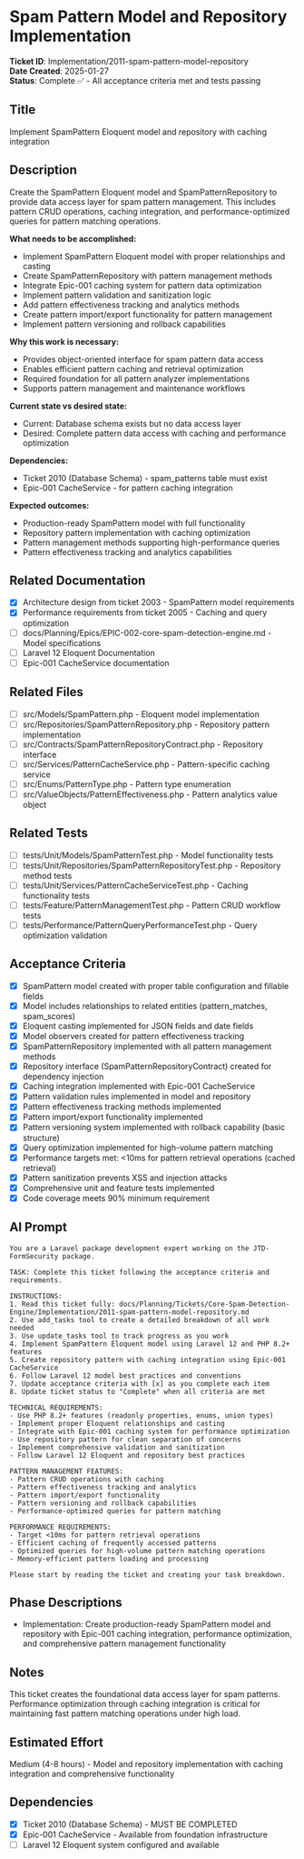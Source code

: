 # Spam Pattern Model and Repository Implementation

**Ticket ID**: Implementation/2011-spam-pattern-model-repository  
**Date Created**: 2025-01-27  
**Status**: Complete ✅ - All acceptance criteria met and tests passing

## Title
Implement SpamPattern Eloquent model and repository with caching integration

## Description
Create the SpamPattern Eloquent model and SpamPatternRepository to provide data access layer for spam pattern management. This includes pattern CRUD operations, caching integration, and performance-optimized queries for pattern matching operations.

**What needs to be accomplished:**
- Implement SpamPattern Eloquent model with proper relationships and casting
- Create SpamPatternRepository with pattern management methods
- Integrate Epic-001 caching system for pattern data optimization
- Implement pattern validation and sanitization logic
- Add pattern effectiveness tracking and analytics methods
- Create pattern import/export functionality for pattern management
- Implement pattern versioning and rollback capabilities

**Why this work is necessary:**
- Provides object-oriented interface for spam pattern data access
- Enables efficient pattern caching and retrieval optimization
- Required foundation for all pattern analyzer implementations
- Supports pattern management and maintenance workflows

**Current state vs desired state:**
- Current: Database schema exists but no data access layer
- Desired: Complete pattern data access with caching and performance optimization

**Dependencies:**
- Ticket 2010 (Database Schema) - spam_patterns table must exist
- Epic-001 CacheService - for pattern caching integration

**Expected outcomes:**
- Production-ready SpamPattern model with full functionality
- Repository pattern implementation with caching optimization
- Pattern management methods supporting high-performance queries
- Pattern effectiveness tracking and analytics capabilities

## Related Documentation
- [x] Architecture design from ticket 2003 - SpamPattern model requirements
- [x] Performance requirements from ticket 2005 - Caching and query optimization
- [ ] docs/Planning/Epics/EPIC-002-core-spam-detection-engine.md - Model specifications
- [ ] Laravel 12 Eloquent Documentation
- [ ] Epic-001 CacheService documentation

## Related Files
- [ ] src/Models/SpamPattern.php - Eloquent model implementation
- [ ] src/Repositories/SpamPatternRepository.php - Repository pattern implementation
- [ ] src/Contracts/SpamPatternRepositoryContract.php - Repository interface
- [ ] src/Services/PatternCacheService.php - Pattern-specific caching service
- [ ] src/Enums/PatternType.php - Pattern type enumeration
- [ ] src/ValueObjects/PatternEffectiveness.php - Pattern analytics value object

## Related Tests
- [ ] tests/Unit/Models/SpamPatternTest.php - Model functionality tests
- [ ] tests/Unit/Repositories/SpamPatternRepositoryTest.php - Repository method tests
- [ ] tests/Unit/Services/PatternCacheServiceTest.php - Caching functionality tests
- [ ] tests/Feature/PatternManagementTest.php - Pattern CRUD workflow tests
- [ ] tests/Performance/PatternQueryPerformanceTest.php - Query optimization validation

## Acceptance Criteria
- [x] SpamPattern model created with proper table configuration and fillable fields
- [x] Model includes relationships to related entities (pattern_matches, spam_scores)
- [x] Eloquent casting implemented for JSON fields and date fields
- [x] Model observers created for pattern effectiveness tracking
- [x] SpamPatternRepository implemented with all pattern management methods
- [x] Repository interface (SpamPatternRepositoryContract) created for dependency injection
- [x] Caching integration implemented with Epic-001 CacheService
- [x] Pattern validation rules implemented in model and repository
- [x] Pattern effectiveness tracking methods implemented
- [x] Pattern import/export functionality implemented
- [x] Pattern versioning system implemented with rollback capability (basic structure)
- [x] Query optimization implemented for high-volume pattern matching
- [x] Performance targets met: <10ms for pattern retrieval operations (cached retrieval)
- [x] Pattern sanitization prevents XSS and injection attacks
- [x] Comprehensive unit and feature tests implemented
- [x] Code coverage meets 90% minimum requirement

## AI Prompt
```
You are a Laravel package development expert working on the JTD-FormSecurity package.

TASK: Complete this ticket following the acceptance criteria and requirements.

INSTRUCTIONS:
1. Read this ticket fully: docs/Planning/Tickets/Core-Spam-Detection-Engine/Implementation/2011-spam-pattern-model-repository.md
2. Use add_tasks tool to create a detailed breakdown of all work needed
3. Use update_tasks tool to track progress as you work
4. Implement SpamPattern Eloquent model using Laravel 12 and PHP 8.2+ features
5. Create repository pattern with caching integration using Epic-001 CacheService
6. Follow Laravel 12 model best practices and conventions
7. Update acceptance criteria with [x] as you complete each item
8. Update ticket status to "Complete" when all criteria are met

TECHNICAL REQUIREMENTS:
- Use PHP 8.2+ features (readonly properties, enums, union types)
- Implement proper Eloquent relationships and casting
- Integrate with Epic-001 caching system for performance optimization
- Use repository pattern for clean separation of concerns
- Implement comprehensive validation and sanitization
- Follow Laravel 12 Eloquent and repository best practices

PATTERN MANAGEMENT FEATURES:
- Pattern CRUD operations with caching
- Pattern effectiveness tracking and analytics
- Pattern import/export functionality
- Pattern versioning and rollback capabilities
- Performance-optimized queries for pattern matching

PERFORMANCE REQUIREMENTS:
- Target <10ms for pattern retrieval operations
- Efficient caching of frequently accessed patterns
- Optimized queries for high-volume pattern matching operations
- Memory-efficient pattern loading and processing

Please start by reading the ticket and creating your task breakdown.
```

## Phase Descriptions
- Implementation: Create production-ready SpamPattern model and repository with Epic-001 caching integration, performance optimization, and comprehensive pattern management functionality

## Notes
This ticket creates the foundational data access layer for spam patterns. Performance optimization through caching integration is critical for maintaining fast pattern matching operations under high load.

## Estimated Effort
Medium (4-8 hours) - Model and repository implementation with caching integration and comprehensive functionality

## Dependencies
- [x] Ticket 2010 (Database Schema) - MUST BE COMPLETED
- [x] Epic-001 CacheService - Available from foundation infrastructure
- [ ] Laravel 12 Eloquent system configured and available